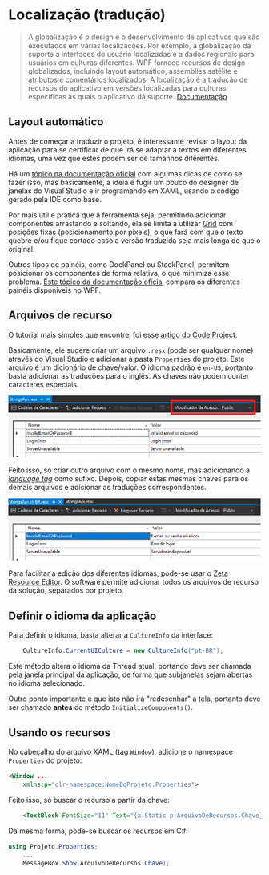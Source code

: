 # Localização (tradução)

>A globalização é o design e o desenvolvimento de aplicativos que são executados em várias localizações. Por exemplo, a globalização dá suporte a interfaces do usuário localizadas e a dados regionais para usuários em culturas diferentes. WPF fornece recursos de design globalizados, incluindo layout automático, assemblies satélite e atributos e comentários localizados.
A localização é a tradução de recursos do aplicativo em versões localizadas para culturas específicas às quais o aplicativo dá suporte.
[Documentação](https://docs.microsoft.com/pt-br/dotnet/framework/wpf/advanced/wpf-globalization-and-localization-overview)

## Layout automático

Antes de começar a traduzir o projeto, é interessante revisar o layout da aplicação para se certificar de que irá se adaptar a textos em diferentes idiomas, uma vez que estes podem ser de tamanhos diferentes.

Há um [tópico na documentação oficial](https://docs.microsoft.com/pt-br/dotnet/framework/wpf/advanced/use-automatic-layout-overview) com algumas dicas de como se fazer isso, mas basicamente, a ideia é fugir um pouco do designer de janelas do Visual Studio e ir programando em XAML, usando o código gerado pela IDE como base.

Por mais útil e prática que a ferramenta seja, permitindo adicionar componentes arrastando e soltando, ela se limita a utilizar [Grid](https://docs.microsoft.com/pt-br/dotnet/api/system.windows.controls.grid) com posições fixas (posicionamento por pixels), o que fará com que o texto quebre e/ou fique cortado caso a versão traduzida seja mais longa do que o original.

Outros tipos de painéis, como DockPanel ou StackPanel, permitem posicionar os componentes de forma relativa, o que minimiza esse problema. [Este tópico da documentação oficial](https://docs.microsoft.com/pt-br/dotnet/api/system.windows.controls.dockpanel) compara os diferentes painéis disponíveis no WPF.

## Arquivos de recurso

O tutorial mais simples que encontrei foi [esse artigo do Code Project](https://www.codeproject.com/Articles/299436/WPF-Localization-for-Dummies).

Basicamente, ele sugere criar um arquivo `.resx` (pode ser qualquer nome) através do Visual Studio e adicionar à pasta `Properties` do projeto. Este arquivo é um dicionário de chave/valor. O idioma padrão é `en-US`, portanto basta adicionar as traduções para o inglês. As chaves não podem conter caracteres especiais.

![Arquivo .resx](img/localization0.png)

Feito isso, só criar outro arquivo com o mesmo nome, mas adicionando a [*language tag*](http://msdn.microsoft.com/en-us/goglobal/bb896001.aspx) como sufixo. Depois, copiar estas mesmas chaves para os demais arquivos e adicionar as traduções correspondentes.

![Arquivo .resx traduzido](img/localization1.png)

Para facilitar a edição dos diferentes idiomas, pode-se usar o [Zeta Resource Editor](https://www.zeta-resource-editor.com). O software permite adicionar todos os arquivos de recurso da solução, separados por projeto.

## Definir o idioma da aplicação

Para definir o idioma, basta alterar a `CultureInfo` da interface:

```csharp
    CultureInfo.CurrentUICulture = new CultureInfo("pt-BR");
```

Este método altera o idioma da Thread atual, portando deve ser chamada pela janela principal da aplicação, de forma que subjanelas sejam abertas no idioma selecionado.

Outro ponto importante é que isto não irá "redesenhar" a tela, portanto deve ser chamado **antes** do método `InitializeComponents()`.

## Usando os recursos

No cabeçalho do arquivo XAML (tag `Window`), adicione o namespace `Properties` do projeto:

```xml
<Window ...
    xmlns:p="clr-namespace:NomeDoProjeto.Properties">
```

Feito isso, só buscar o recurso a partir da chave:

```xml
    <TextBlock FontSize="11" Text="{x:Static p:ArquivoDeRecursos.Chave}"  />
```

Da mesma forma, pode-se buscar os recursos em C#:

```csharp
using Projeto.Properties;
    ...
    MessageBox.Show(ArquivoDeRecursos.Chave);
```
